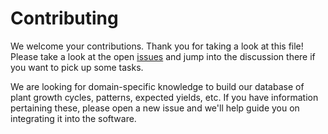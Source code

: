 # Contributing
We welcome your contributions. Thank you for taking a look at this file!
Please take a look at the open [issues](https://github.com/mindthegrow/cafelytics/issues/) and jump into the discussion there if you want to pick up some tasks.

We are looking for domain-specific knowledge to build our database of plant growth cycles, patterns, expected yields, etc.
If you have information pertaining these, please open a new issue and we'll help guide you on integrating it into the software.
